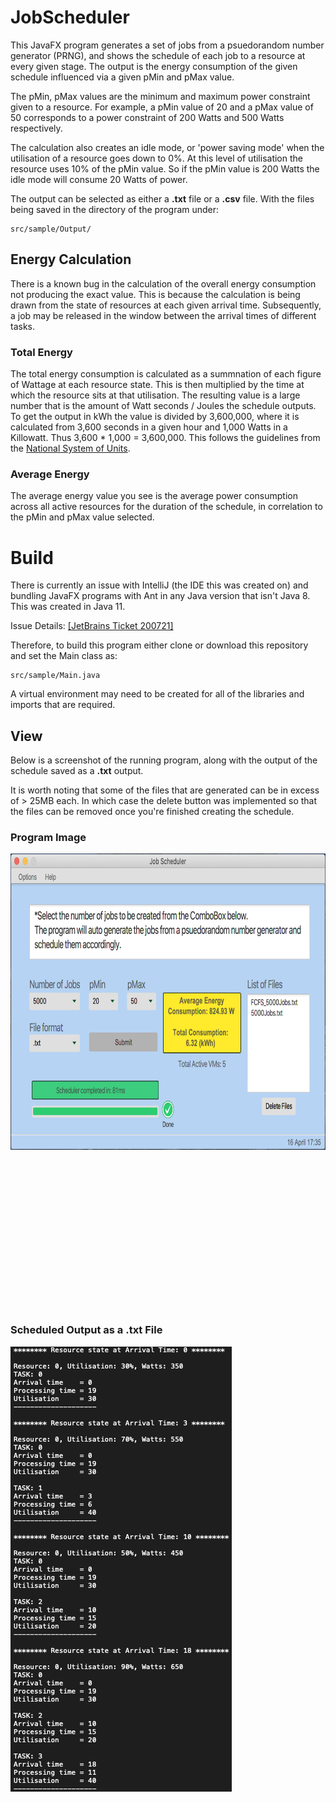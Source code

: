 # JobScheduler

This JavaFX program generates a set of jobs from a psuedorandom number generator (PRNG), and shows the schedule of
each job to a resource at every given stage. The output is the energy consumption of the given schedule influenced via a given pMin and pMax value.

The pMin, pMax values are the minimum and maximum power constraint given to a resource. For example, a pMin value of 20 and a pMax value of 50 corresponds to a power constraint of 200 Watts and 500 Watts respectively.

The calculation also creates an idle mode, or 'power saving mode' when the utilisation of a resource goes down to 0%. At this level of utilisation the resource uses 10% of the pMin value. So if the pMin value is 200 Watts the idle mode will consume 20 Watts of power.

The output can be selected as either a __.txt__ file or a __.csv__ file. With the files being saved in the directory of the program under:
```
src/sample/Output/
```

## Energy Calculation
There is a known bug in the calculation of the overall energy consumption not producing the exact value. This is because the calculation is being drawn from the state of resources at each given arrival time. Subsequently, a job may be released in the window between the arrival times of different tasks.

### Total Energy
The total energy consumption is calculated as a summnation of each figure of Wattage at each resource state. This is then multiplied by the time at which the resource sits at that utilisation. The resulting value is a large number that is the amount of Watt seconds / Joules the schedule outputs. To get the output in kWh the value is divided by 3,600,000, where it is calculated from 3,600 seconds in a given hour and 1,000 Watts in a Killowatt. Thus 3,600 * 1,000 = 3,600,000. This follows the guidelines from the [National System of Units](https://www.bipm.org/utils/common/pdf/si-brochure/SI-Brochure-9-EN.pdf).


### Average Energy
The average energy value you see is the average power consumption across all active resources for the duration of the schedule, in correlation to the pMin and pMax value selected.

# Build

There is currently an issue with IntelliJ (the IDE this was created on) and bundling JavaFX programs with Ant in any Java
version that isn't Java 8. This was created in Java 11.

Issue Details:
[[JetBrains Ticket 200721]](https://youtrack.jetbrains.com/issue/IDEA-200721?_ga=2.224905754.1868922875.1585741664-751629145.1585393092)

Therefore, to build this program either clone or download this repository and set the Main class as:
```
src/sample/Main.java
```
A virtual environment may need to be created for all of the libraries and imports that are required.


## View

Below is a screenshot of the running program, along with the output of the schedule saved as a __.txt__ output.

It is worth noting that some of the files that are generated can be in excess of > 25MB each. In which case the delete
button was implemented so that the files can be removed once you're finished creating the schedule.


### Program Image

<img src="Documentation/programImage.png" alt="Output after scheduling 5000 jobs" align="left" height="474" width="752" ></a> 


 <br />
 <br />
 <br />
 <br />
 <br />
 <br />
 <br />
 <br />
 <br />
 <br />
 <br />
 <br />
 <br />
 <br />
 <br />
 <br />

### Scheduled Output as a .txt File

<img src="Documentation/txtImage.png" alt=".txt Output" align="left" height="712" width="354" ></a> 


